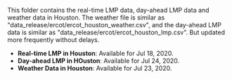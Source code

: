 This folder contains the real-time LMP data, day-ahead LMP data and weather data in Houston. The weather file is similar as "data_release/ercot/ercot_houston_weather.csv", and the day-ahead LMP data is similar as "data_release/ercot/ercot_houston_lmp.csv". But updated more frequently without delays.

- **Real-time LMP in Houston**: Available for Jul 18, 2020.
- **Day-ahead LMP in HOuston**: Available for Jul 24, 2020.
- **Weather Data in Houston**: Available for Jul 23, 2020.